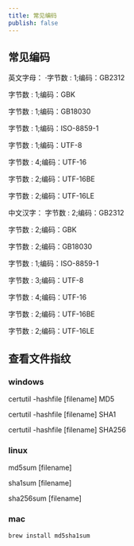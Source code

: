 ```yaml
---
title: 常见编码
publish: false
---
```


## 常见编码

英文字母：
·字节数 : 1;编码：GB2312

字节数 : 1;编码：GBK

字节数 : 1;编码：GB18030

字节数 : 1;编码：ISO-8859-1

字节数 : 1;编码：UTF-8

字节数 : 4;编码：UTF-16

字节数 : 2;编码：UTF-16BE

字节数 : 2;编码：UTF-16LE

中文汉字：
字节数 : 2;编码：GB2312

字节数 : 2;编码：GBK

字节数 : 2;编码：GB18030

字节数 : 1;编码：ISO-8859-1

字节数 : 3;编码：UTF-8

字节数 : 4;编码：UTF-16

字节数 : 2;编码：UTF-16BE

字节数 : 2;编码：UTF-16LE

## 查看文件指纹

### windows

certutil -hashfile [filename] MD5

certutil -hashfile [filename] SHA1

certutil -hashfile [filename] SHA256

### linux

md5sum [filename]

sha1sum [filename]

sha256sum [filename]

### mac

```bash
brew install md5sha1sum
```